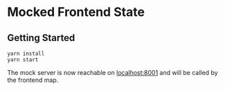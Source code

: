 # Mocked Frontend State

## Getting Started

```shell
yarn install
yarn start
```

The mock server is now reachable on [localhost:8001](http://localhost:8001) and will be called by the frontend map.
